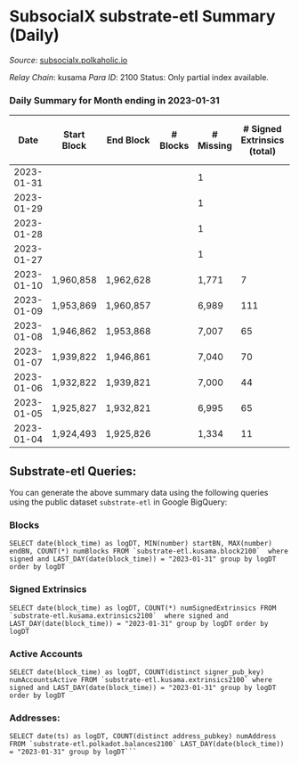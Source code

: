 # SubsocialX substrate-etl Summary (Daily)

_Source_: [subsocialx.polkaholic.io](https://subsocialx.polkaholic.io)

*Relay Chain*: kusama
*Para ID*: 2100
Status: Only partial index available.


### Daily Summary for Month ending in 2023-01-31


| Date | Start Block | End Block | # Blocks | # Missing | # Signed Extrinsics (total) | # Active Accounts | # Addresses with Balances | # Events | # Transfers | # XCM Transfers In | # XCM Transfers Out |
| ---- | ----------- | --------- | -------- | --------- | --------------------------- | ----------------- | ------------------------- | -------- | ----------- | ------------------ | ------------------- |
| 2023-01-31 |  |  |  | 1 |  |  | 34,238 |  |   |   |   |
| 2023-01-29 |  |  |  | 1 |  |  | 34,231 |  |   |   |   |
| 2023-01-28 |  |  |  | 1 |  |  | 34,227 |  |   |   |   |
| 2023-01-27 |  |  |  | 1 |  |  | 34,225 |  |   |   |   |
| 2023-01-10 | 1,960,858 | 1,962,628 |  | 1,771 | 7 | 47 | 34,184 | 3,517 |   |   |   |
| 2023-01-09 | 1,953,869 | 1,960,857 |  | 6,989 | 111 | 80 | 34,184 | 14,337 |   |   |   |
| 2023-01-08 | 1,946,862 | 1,953,868 |  | 7,007 | 65 | 33 | 34,183 | 14,235 |   |   |   |
| 2023-01-07 | 1,939,822 | 1,946,861 |  | 7,040 | 70 | 54 | 34,182 | 14,281 |   |   |   |
| 2023-01-06 | 1,932,822 | 1,939,821 |  | 7,000 | 44 | 33 | 34,181 | 14,150 | 1  |   |   |
| 2023-01-05 | 1,925,827 | 1,932,821 |  | 6,995 | 65 | 38 | 34,180 | 14,172 |   |   |   |
| 2023-01-04 | 1,924,493 | 1,925,826 |  | 1,334 | 11 | 7 | 34,177 | 2,662 |   |   |   |

## Substrate-etl Queries:
You can generate the above summary data using the following queries using the public dataset `substrate-etl` in Google BigQuery:


### Blocks
```
SELECT date(block_time) as logDT, MIN(number) startBN, MAX(number) endBN, COUNT(*) numBlocks FROM `substrate-etl.kusama.block2100`  where signed and LAST_DAY(date(block_time)) = "2023-01-31" group by logDT order by logDT
```


### Signed Extrinsics
```
SELECT date(block_time) as logDT, COUNT(*) numSignedExtrinsics FROM `substrate-etl.kusama.extrinsics2100`  where signed and LAST_DAY(date(block_time)) = "2023-01-31" group by logDT order by logDT
```


### Active Accounts
```
SELECT date(block_time) as logDT, COUNT(distinct signer_pub_key) numAccountsActive FROM `substrate-etl.kusama.extrinsics2100` where signed and LAST_DAY(date(block_time)) = "2023-01-31" group by logDT order by logDT
```


### Addresses:
```
SELECT date(ts) as logDT, COUNT(distinct address_pubkey) numAddress FROM `substrate-etl.polkadot.balances2100` LAST_DAY(date(block_time)) = "2023-01-31" group by logDT```


